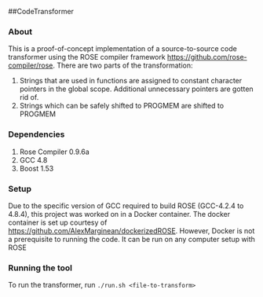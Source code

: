 ##CodeTransformer
### About
This is a proof-of-concept implementation of a source-to-source code transformer using the ROSE compiler framework https://github.com/rose-compiler/rose. There are two parts of the transformation:
1. Strings that are used in functions are assigned to constant character pointers in the global scope. Additional unnecessary pointers are gotten rid of.
2. Strings which can be safely shifted to PROGMEM are shifted to PROGMEM

### Dependencies
1. Rose Compiler 0.9.6a
2. GCC 4.8
3. Boost 1.53

### Setup
Due to the specific version of GCC required to build ROSE (GCC-4.2.4 to 4.8.4), this project was worked on in a Docker container. The docker container is set up courtesy of https://github.com/AlexMarginean/dockerizedROSE.
However, Docker is not a prerequisite to running the code. It can be run on any computer setup with ROSE

### Running the tool
To run the transformer, run
`./run.sh <file-to-transform>`
